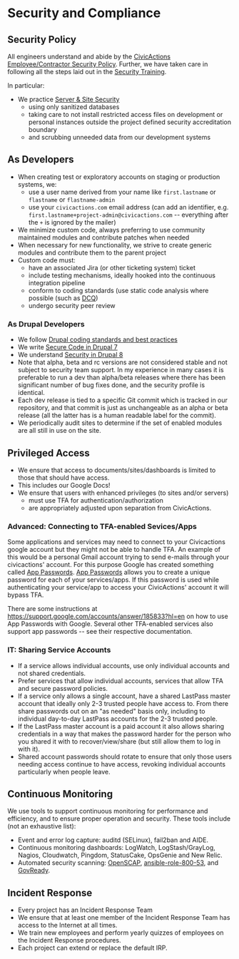 # Security and Compliance

## Security Policy

All engineers understand and abide by the [CivicActions Employee/Contractor Security Policy](../03-policies/security.md). Further, we have taken care in following all the steps laid out in the [Security Training](../01-welcome-to-civicactions/training/security-training.md).

In particular:

*   We practice [Server & Site Security](../03-policies/security.md#server--site-security)
    *   using only sanitized databases
    *   taking care to not install restricted access files on development or personal instances outside the project defined security accreditation boundary
    *   and scrubbing unneeded data from our development systems

## As Developers

*   When creating test or exploratory accounts on staging or production systems, we:
    *   use a user name derived from your name like `first.lastname` or `flastname` or `flastname-admin`
    *   use your `civicactions.com` email address (can add an identifier, e.g. `first.lastname+project-admin@civicactions.com` -- everything after the `+` is ignored by the mailer)
*   We minimize custom code, always preferring to use community maintained modules and contribute patches when needed
*   When necessary for new functionality, we strive to create generic modules and contribute them to the parent project
*   Custom code must:
    *   have an associated Jira (or other ticketing system) ticket
    *   include testing mechanisms, ideally hooked into the continuous integration pipeline
    *   conform to coding standards (use static code analysis where possible (such as [DCQ](https://www.drupal.org/project/dcq))
    *   undergo security peer review

### As Drupal Developers

*   We follow [Drupal coding standards and best practices](https://www.drupal.org/developing/best-practices)
*   We write [Secure Code in Drupal 7](https://www.drupal.org/docs/7/security/writing-secure-code)
*   We understand [Security in Drupal 8](https://www.drupal.org/docs/8/security)
*   Note that alpha, beta and rc versions are not considered stable and not subject to security team support. In my experience in many cases it is preferable to run a dev than alpha/beta releases where there has been significant number of bug fixes done, and the security profile is identical.
*   Each dev release is tied to a specific Git commit which is tracked in our repository, and that commit is just as unchangeable as an alpha or beta release (all the latter has is a human readable label for the commit).
*   We periodically audit sites to determine if the set of enabled modules are all still in use on the site.

## Privileged Access

*   We ensure that access to documents/sites/dashboards is limited to those that should have access.
*   This includes our Google Docs!
*   We ensure that users with enhanced privileges (to sites and/or servers)
    *   must use TFA for authentication/authorization
    *   are appropriately adjusted upon separation from CivicActions.

### Advanced: Connecting to TFA-enabled Sevices/Apps

Some applications and services may need to connect to your Civicactions google account but they might not be able to handle TFA. An example of this would be a personal Gmail account trying to send e-mails through your civicactions' account. For this purpose Google has created something called [App Passwords](https://support.google.com/accounts/answer/185833?hl=en). [App Passwords](https://support.google.com/accounts/answer/185833?hl=en) allows you to create a unique password for each of your services/apps. If this password is used while authenticating your service/app to access your CivicActions' account it will bypass TFA.

There are some instructions at <https://support.google.com/accounts/answer/185833?hl=en> on how to use App Passwords with Google. Several other TFA-enabled services also support app passwords -- see their respective documentation.

### IT: Sharing Service Accounts

*   If a service allows individual accounts, use only individual accounts and not shared credentials.
*   Prefer services that allow individual accounts, services that allow TFA and secure password policies.
*   If a service only allows a single account, have a shared LastPass master account that ideally only 2-3 trusted people have access to. From there share passwords out on an "as needed" basis only, including to individual day-to-day LastPass accounts for the 2-3 trusted people.
*   If the LastPass master account is a paid account it also allows sharing credentials in a way that makes the password harder for the person who you shared it with to recover/view/share (but still allow them to log in with it).
*   Shared account passwords should rotate to ensure that only those users needing access continue to have access, revoking individual accounts particularly when people leave.

## Continuous Monitoring

We use tools to support continuous monitoring for performance and efficiency, and to ensure proper operation and security. These tools include (not an exhaustive list):

*   Event and error log capture: auditd (SELinux), fail2ban and AIDE.
*   Continuous monitoring dashboards: LogWatch, LogStash/GrayLog, Nagios, Cloudwatch, Pingdom, StatusCake, OpsGenie and New Relic.
*   Automated security scanning: [OpenSCAP](http://www.open-scap.org/), [ansible-role-800-53](https://github.com/RedHatGov/ansible-role-800-53), and [GovReady](https://github.com/GovReady).

## Incident Response

*   Every project has an Incident Response Team
*   We ensure that at least one member of the Incident Response Team has access to the Internet at all times.
*   We train new employees and perform yearly quizzes of employees on the Incident Response procedures.
*   Each project can extend or replace the default IRP.
